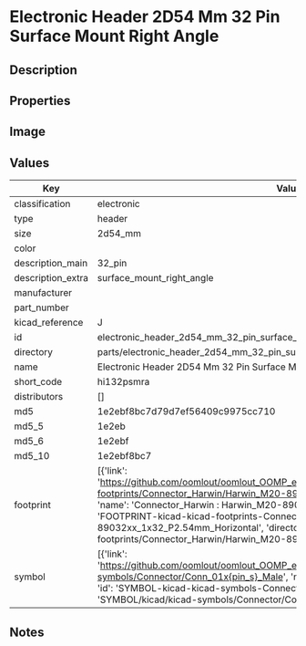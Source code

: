 # Electronic Header 2D54 Mm 32 Pin Surface Mount Right Angle

## Description

## Properties


## Image


## Values

| Key | Value |
| --- | --- |
| classification | electronic |
| type | header |
| size | 2d54_mm |
| color |  |
| description_main | 32_pin |
| description_extra | surface_mount_right_angle |
| manufacturer |  |
| part_number |  |
| kicad_reference | J |
| id | electronic_header_2d54_mm_32_pin_surface_mount_right_angle |
| directory | parts/electronic_header_2d54_mm_32_pin_surface_mount_right_angle |
| name | Electronic Header 2D54 Mm 32 Pin Surface Mount Right Angle |
| short_code | hi132psmra |
| distributors | [] |
| md5 | 1e2ebf8bc7d79d7ef56409c9975cc710 |
| md5_5 | 1e2eb |
| md5_6 | 1e2ebf |
| md5_10 | 1e2ebf8bc7 |
| footprint | [{'link': 'https://github.com/oomlout/oomlout_OOMP_eda_V2/tree/main/FOOTPRINT/kicad/kicad-footprints/Connector_Harwin/Harwin_M20-89032xx_1x32_P2.54mm_Horizontal', 'name': 'Connector_Harwin : Harwin_M20-89032xx_1x32_P2.54mm_Horizontal', 'id': 'FOOTPRINT-kicad-kicad-footprints-Connector_Harwin-Harwin_M20-89032xx_1x32_P2.54mm_Horizontal', 'directory': 'FOOTPRINT/kicad/kicad-footprints/Connector_Harwin/Harwin_M20-89032xx_1x32_P2.54mm_Horizontal/'}] |
| symbol | [{'link': 'https://github.com/oomlout/oomlout_OOMP_eda_V2/tree/main/SYMBOL/kicad/kicad-symbols/Connector/Conn_01x{pin_s}_Male', 'name': 'Connector : Conn_01x32_Male', 'id': 'SYMBOL-kicad-kicad-symbols-Connector-Conn_01x32_Male', 'directory': 'SYMBOL/kicad/kicad-symbols/Connector/Conn_01x32_Male/'}] |

## Notes

